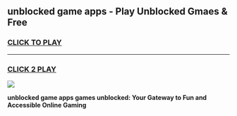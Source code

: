 
## unblocked game apps - Play Unblocked Gmaes & Free
<h3>
<a href="https://premium.freeplayer.one?title=unblocked_game_apps&ref=19F">CLICK TO PLAY</a></h3>
<hr>

<h3>
<a href="https://premium.freeplayer.one?title=unblocked_game_apps&ref=19F">CLICK 2 PLAY</a>
  
</h3>

<a href="https://premium.freeplayer.one?title=unblocked_game_apps&ref=19F/"><img src="https://clearcache.store/games.png"></a>


**unblocked game apps games unblocked: Your Gateway to Fun and Accessible Online Gaming**
